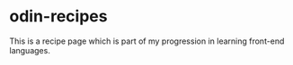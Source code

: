 # odin-recipes
This is a recipe page which is part of my progression in learning front-end languages. 